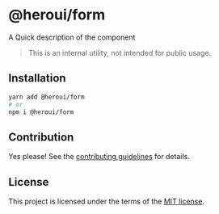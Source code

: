 # @heroui/form

A Quick description of the component

> This is an internal utility, not intended for public usage.

## Installation

```sh
yarn add @heroui/form
# or
npm i @heroui/form
```

## Contribution

Yes please! See the
[contributing guidelines](https://github.com/heroui-inc/heroui/blob/master/CONTRIBUTING.md)
for details.

## License

This project is licensed under the terms of the
[MIT license](https://github.com/heroui-inc/heroui/blob/master/LICENSE).
